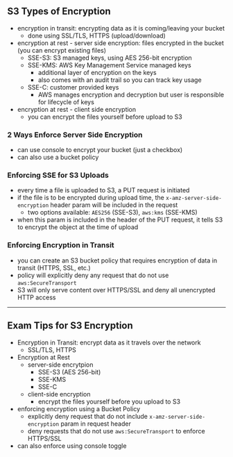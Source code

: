 ## S3 Types of Encryption
- encryption in transit: encrypting data as it is coming/leaving your bucket
  - done using SSL/TLS, HTTPS (upload/download)
- encryption at rest - server side encryption: files encrypted in the bucket (you can encrypt existing files)
  - SSE-S3: S3 managed keys, using AES 256-bit encryption
  - SSE-KMS: AWS Key Management Service managed keys
    - additional layer of encryption on the keys
    - also comes with an audit trail so you can track key usage
  - SSE-C: customer provided keys
    - AWS manages encryption and decryption but user is responsible for lifecycle of keys
- encryption at rest - client side encryption
  - you can encrypt the files yourself before upload to S3

### 2 Ways Enforce Server Side Encryption 
- can use console to encrypt your bucket (just a checkbox)
- can also use a bucket policy

### Enforcing SSE for S3 Uploads
- every time a file is uploaded to S3, a PUT request is initiated
- if the file is to be encrypted during upload time, the `x-amz-server-side-encryption` header param will be included in the request
  - two options available: `AES256` (SSE-S3), `aws:kms` (SSE-KMS)
- when this param is included in the header of the PUT request, it tells S3 to encrypt the object at the time of upload

### Enforcing Encryption in Transit
- you can create an S3 bucket policy that requires encryption of data in transit (HTTPS, SSL, etc.)
- policy will explicitly deny any request that do not use `aws:SecureTransport`
- S3 will only serve content over HTTPS/SSL and deny all unencrypted HTTP access

---
## Exam Tips for S3 Encryption
- Encryption in Transit: encrypt data as it travels over the network
  - SSL/TLS, HTTPS 
- Encryption at Rest
  - server-side encrytpion
    - SSE-S3 (AES 256-bit)
    - SSE-KMS
    - SSE-C
  - client-side encryption
    - encrypt the files yourself before you upload to S3
- enforcing encryption using a Bucket Policy
  - explicitly deny request that do not include `x-amz-server-side-encryption` param in request header
  - deny requests that do not use `aws:SecureTransport` to enforce HTTPS/SSL
- can also enforce using console toggle